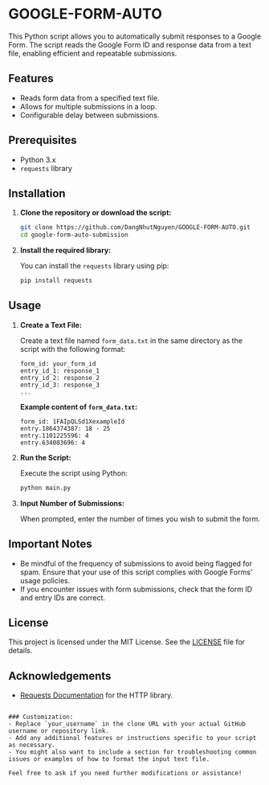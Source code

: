 # GOOGLE-FORM-AUTO

This Python script allows you to automatically submit responses to a Google Form. The script reads the Google Form ID and response data from a text file, enabling efficient and repeatable submissions.

## Features

- Reads form data from a specified text file.
- Allows for multiple submissions in a loop.
- Configurable delay between submissions.

## Prerequisites

- Python 3.x
- `requests` library

## Installation

1. **Clone the repository or download the script:**

   ```bash
   git clone https://github.com/DangNhutNguyen/GOOGLE-FORM-AUTO.git
   cd google-form-auto-submission
   ```

2. **Install the required library:**

   You can install the `requests` library using pip:

   ```bash
   pip install requests
   ```

## Usage

1. **Create a Text File:**

   Create a text file named `form_data.txt` in the same directory as the script with the following format:

   ```
   form_id: your_form_id
   entry_id_1: response_1
   entry_id_2: response_2
   entry_id_3: response_3
   ...
   ```

   **Example content of `form_data.txt`:**

   ```
   form_id: 1FAIpQLSd1XexampleId
   entry.1864374387: 18 - 25
   entry.1101225596: 4
   entry.634083696: 4
   ```

2. **Run the Script:**

   Execute the script using Python:

   ```bash
   python main.py
   ```

3. **Input Number of Submissions:**

   When prompted, enter the number of times you wish to submit the form.

## Important Notes

- Be mindful of the frequency of submissions to avoid being flagged for spam. Ensure that your use of this script complies with Google Forms' usage policies.
- If you encounter issues with form submissions, check that the form ID and entry IDs are correct.

## License

This project is licensed under the MIT License. See the [LICENSE](LICENSE) file for details.

## Acknowledgements

- [Requests Documentation](https://docs.python-requests.org/en/latest/) for the HTTP library.
```

### Customization:
- Replace `your_username` in the clone URL with your actual GitHub username or repository link.
- Add any additional features or instructions specific to your script as necessary.
- You might also want to include a section for troubleshooting common issues or examples of how to format the input text file.

Feel free to ask if you need further modifications or assistance!
